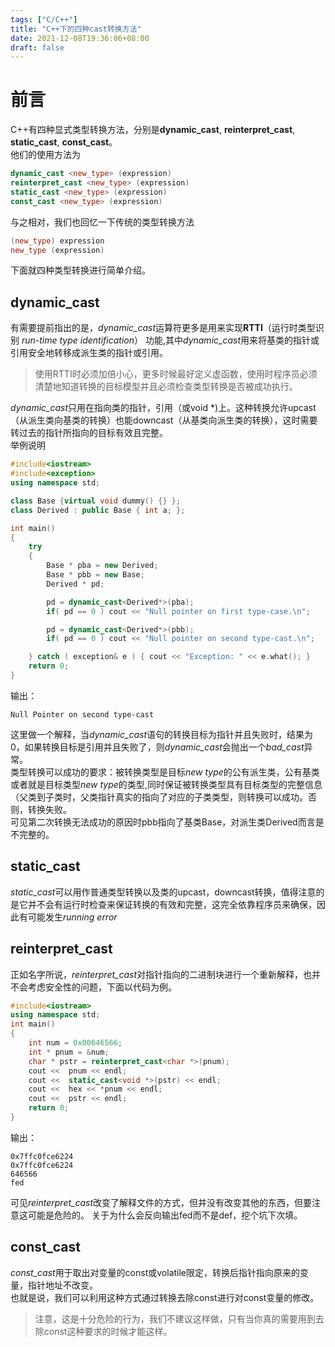 ```yaml
---
tags: ["C/C++"]
title: "C++下的四种cast转换方法"
date: 2021-12-08T19:36:06+08:00
draft: false
---
```


# 前言
C++有四种显式类型转换方法，分别是**dynamic_cast**, **reinterpret_cast**, **static_cast**, **const_cast**。  
他们的使用方法为  
```cpp
dynamic_cast <new_type> (expression)  
reinterpret_cast <new_type> (expression)  
static_cast <new_type> (expression)
const_cast <new_type> (expression)
```

与之相对，我们也回忆一下传统的类型转换方法  

```cpp
(new_type) expression
new_type (expression)
```

下面就四种类型转换进行简单介绍。

## dynamic_cast 

有需要提前指出的是，*dynamic_cast*运算符更多是用来实现**RTTI**（运行时类型识别 *run-time type identification*） 功能,其中*dynamic_cast*用来将基类的指针或引用安全地转移成派生类的指针或引用。

>使用RTTI时必须加倍小心，更多时候最好定义虚函数，使用时程序员必须清楚地知道转换的目标模型并且必须检查类型转换是否被成功执行。  

*dynamic_cast*只用在指向类的指针，引用（或void *)上。这种转换允许upcast（从派生类向基类的转换）也能downcast（从基类向派生类的转换），这时需要转过去的指针所指向的目标有效且完整。  
举例说明

```cpp
#include<iostream>
#include<exception>
using namespace std;

class Base {virtual void dummy() {} };
class Derived : public Base { int a; };

int main()
{
    try
    {
        Base * pba = new Derived;
        Base * pbb = new Base;
        Derived * pd;

        pd = dynamic_cast<Derived*>(pba);
        if( pd == 0 ) cout << "Null pointer on first type-case.\n";

        pd = dynamic_cast<Derived*>(pbb);
        if( pd == 0 ) cout << "Null pointer on second type-cast.\n";

    } catch ( exception& e ) { cout << "Exception: " << e.what(); }
    return 0;
}
```
输出：

```textplain
Null Pointer on second type-cast
```

这里做一个解释，当*dynamic_cast*语句的转换目标为指针并且失败时，结果为0，如果转换目标是引用并且失败了，则*dynamic_cast*会抛出一个*bad_cast*异常。  
类型转换可以成功的要求：被转换类型是目标*new type*的公有派生类，公有基类或者就是目标类型*new type*的类型,同时保证被转换类型具有目标类型的完整信息（父类到子类时，父类指针真实的指向了对应的子类类型，则转换可以成功。否则，转换失败。   
可见第二次转换无法成功的原因时pbb指向了基类Base，对派生类Derived而言是不完整的。    

## static_cast

*static_cast*可以用作普通类型转换以及类的upcast，downcast转换，值得注意的是它并不会有运行时检查来保证转换的有效和完整，这完全依靠程序员来确保，因此有可能发生*running error*

## reinterpret_cast
正如名字所说，*reinterpret_cast*对指针指向的二进制块进行一个重新解释，也并不会考虑安全性的问题，下面以代码为例。
```cpp
#include<iostream>
using namespace std;
int main()
{
    int num = 0x00646566;
    int * pnum = &num;
    char * pstr = reinterpret_cast<char *>(pnum);
    cout <<  pnum << endl;
    cout <<  static_cast<void *>(pstr) << endl;
    cout <<  hex << *pnum << endl;
    cout <<  pstr << endl;
    return 0;
}
```

输出：

```textplain
0x7ffc0fce6224
0x7ffc0fce6224
646566
fed
```
可见*reinterpret_cast*改变了解释文件的方式，但并没有改变其他的东西，但要注意这可能是危险的。
关于为什么会反向输出fed而不是def，挖个坑下次填。

## const_cast

*const_cast*用于取出对变量的const或volatile限定，转换后指针指向原来的变量，指针地址不改变。  
也就是说，我们可以利用这种方式通过转换去除const进行对const变量的修改。  
>注意，这是十分危险的行为，我们不建议这样做，只有当你真的需要用到去除const这种要求的时候才能这样。
